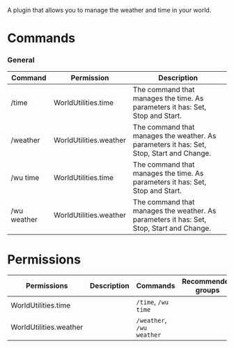 A plugin that allows you to manage the weather and time in your world. 	

# Commands

### General
| Command | Permission | Description | 
| ------- | ---------- | ----------- | 
|/time | WorldUtilities.time | The command that manages the time. As parameters it has: Set, Stop and Start.| 
|/weather | WorldUtilities.weather | The command that manages the weather. As parameters it has: Set, Stop, Start and Change.| 
|/wu time | WorldUtilities.time | The command that manages the time. As parameters it has: Set, Stop and Start.| 
|/wu weather | WorldUtilities.weather | The command that manages the weather. As parameters it has: Set, Stop, Start and Change.| 



# Permissions
| Permissions | Description | Commands | Recommended groups |
| ----------- | ----------- | -------- | ------------------ |
WorldUtilities.time |  | `/time`, `/wu time` | 
WorldUtilities.weather |  | `/weather`, `/wu weather` | 
